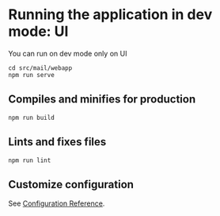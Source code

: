 # Running the application in dev mode: UI
You can run on dev mode only on UI
```shell script
cd src/mail/webapp
npm run serve
```
## Compiles and minifies for production
```
npm run build
```
## Lints and fixes files
```
npm run lint
```
## Customize configuration
See [Configuration Reference](https://cli.vuejs.org/config/).